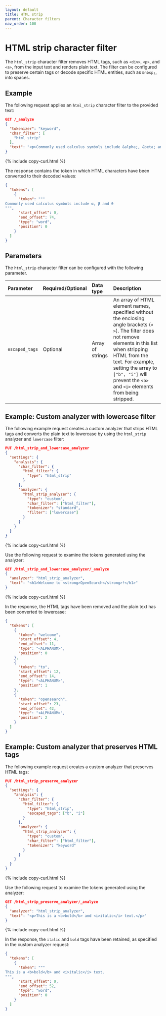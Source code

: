```yaml
---
layout: default
title: HTML strip
parent: Character filters
nav_order: 100
---
```


# HTML strip character filter

The `html_strip` character filter removes HTML tags, such as `<div>`, `<p>`, and `<a>`, from the input text and renders plain text. The filter can be configured to preserve certain tags or decode specific HTML entities, such as `&nbsp;`, into spaces.

## Example

The following request applies an `html_strip` character filter to the provided text:

```json
GET /_analyze
{
  "tokenizer": "keyword",
  "char_filter": [
    "html_strip"
  ],
  "text": "<p>Commonly used calculus symbols include &alpha;, &beta; and &theta; </p>"
}
```
{% include copy-curl.html %}

The response contains the token in which HTML characters have been converted to their decoded values:

```json
{
  "tokens": [
    {
      "token": """
Commonly used calculus symbols include α, β and θ 
""",
      "start_offset": 0,
      "end_offset": 74,
      "type": "word",
      "position": 0
    }
  ]
}
```

## Parameters

The `html_strip` character filter can be configured with the following parameter.

| Parameter       | Required/Optional | Data type | Description    |
|:---|:---|:---|:---|
| `escaped_tags` | Optional | Array of strings | An array of HTML element names, specified without the enclosing angle brackets (`< >`). The filter does not remove elements in this list when stripping HTML from the text. For example, setting the array to `["b", "i"]` will prevent the `<b>` and `<i>` elements from being stripped.|

## Example: Custom analyzer with lowercase filter

The following example request creates a custom analyzer that strips HTML tags and converts the plain text to lowercase by using the `html_strip` analyzer and `lowercase` filter:

```json
PUT /html_strip_and_lowercase_analyzer
{
  "settings": {
    "analysis": {
      "char_filter": {
        "html_filter": {
          "type": "html_strip"
        }
      },
      "analyzer": {
        "html_strip_analyzer": {
          "type": "custom",
          "char_filter": ["html_filter"],
          "tokenizer": "standard",
          "filter": ["lowercase"]
        }
      }
    }
  }
}
```
{% include copy-curl.html %}

Use the following request to examine the tokens generated using the analyzer:

```json
GET /html_strip_and_lowercase_analyzer/_analyze
{
  "analyzer": "html_strip_analyzer",
  "text": "<h1>Welcome to <strong>OpenSearch</strong>!</h1>"
}
```
{% include copy-curl.html %}

In the response, the HTML tags have been removed and the plain text has been converted to lowercase:

```json
{
  "tokens": [
    {
      "token": "welcome",
      "start_offset": 4,
      "end_offset": 11,
      "type": "<ALPHANUM>",
      "position": 0
    },
    {
      "token": "to",
      "start_offset": 12,
      "end_offset": 14,
      "type": "<ALPHANUM>",
      "position": 1
    },
    {
      "token": "opensearch",
      "start_offset": 23,
      "end_offset": 42,
      "type": "<ALPHANUM>",
      "position": 2
    }
  ]
}
```

## Example: Custom analyzer that preserves HTML tags

The following example request creates a custom analyzer that preserves HTML tags:

```json
PUT /html_strip_preserve_analyzer
{
  "settings": {
    "analysis": {
      "char_filter": {
        "html_filter": {
          "type": "html_strip",
          "escaped_tags": ["b", "i"]
        }
      },
      "analyzer": {
        "html_strip_analyzer": {
          "type": "custom",
          "char_filter": ["html_filter"],
          "tokenizer": "keyword"
        }
      }
    }
  }
}
```
{% include copy-curl.html %}

Use the following request to examine the tokens generated using the analyzer:

```json
GET /html_strip_preserve_analyzer/_analyze
{
  "analyzer": "html_strip_analyzer",
  "text": "<p>This is a <b>bold</b> and <i>italic</i> text.</p>"
}
```
{% include copy-curl.html %}

In the response, the `italic` and `bold` tags have been retained, as specified in the custom analyzer request:

```json
{
  "tokens": [
    {
      "token": """
This is a <b>bold</b> and <i>italic</i> text.
""",
      "start_offset": 0,
      "end_offset": 52,
      "type": "word",
      "position": 0
    }
  ]
}
```
